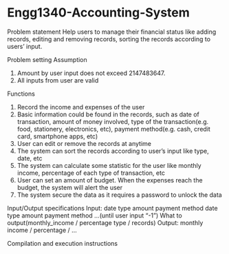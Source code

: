 # Engg1340-Accounting-System

Problem statement
Help users to manage their financial status like adding records, editing and removing records, sorting the records according to users’ input.

Problem setting
Assumption
1.	Amount by user input does not exceed 2147483647.
2.	All inputs from user are valid 

Functions
1.	Record the income and expenses of the user
2.	Basic information could be found in the records, such as date of transaction, amount of money involved, type of the transaction(e.g. food, stationery, electronics, etc), payment method(e.g. cash, credit card, smartphone apps, etc)
3.	User can edit or remove the records at anytime
4.	The system can sort the records according to user’s input like type, date, etc
5.	The system can calculate some statistic for the user like monthly income, percentage of each type of transaction, etc
6.	User can set an amount of budget. When the expenses reach the budget, the system will alert the user
7.	The system secure the data as it requires a password to unlock the data

Input/Output specifications
Input:
date type amount payment method
date type amount payment method
…(until user input “-1”)
What to output(monthly_income / percentage type / records)
Output:	monthly income / percentage / …

Compilation and execution instructions

